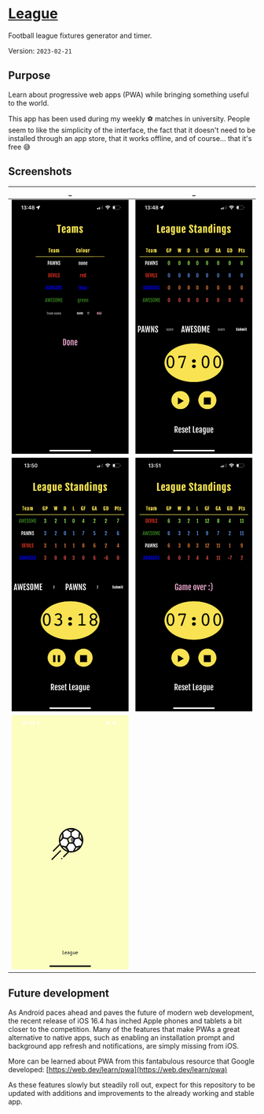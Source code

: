 # [League](https://play.wftc.xyz/league)

Football league fixtures generator and timer.

Version: `2023-02-21`

## Purpose

Learn about progressive web apps (PWA) while bringing something useful to the world.

This app has been used during my weekly ⚽ matches in university. People seem to like the simplicity of the interface, the fact that it doesn't need to be installed through an app store, that it works offline, and of course... that it's free 😅

## Screenshots

_                          |  _
:-------------------------:|:-------------------------:
![](icons/ss2.png)         |  ![](icons/ss3.png)
![](icons/ss4.png)         |  ![](icons/ss5.png)
![](icons/ss1.png)         |

## Future development

As Android paces ahead and paves the future of modern web development, the recent release of iOS 16.4 has inched Apple phones and tablets a bit closer to the competition. Many of the features that make PWAs a great alternative to native apps, such as enabling an installation prompt and background app refresh and notifications, are simply missing from iOS.

More can be learned about PWA from this fantabulous resource that Google developed: [https://web.dev/learn/pwa](https://web.dev/learn/pwa)

As these features slowly but steadily roll out, expect for this repository to be updated with additions and improvements to the already working and stable app.

